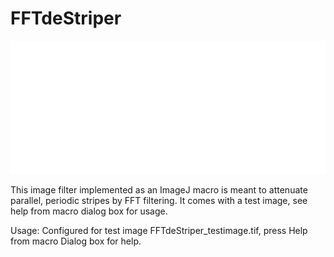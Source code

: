 # FFTdeStriper

![alt text](https://raw.githubusercontent.com/SebastienTs/FFTdeStriper/master/FilteredExample.png)

This image filter implemented as an ImageJ macro is meant to attenuate parallel, periodic stripes by FFT filtering. 
It comes with a test image, see help from macro dialog box for usage.

Usage: Configured for test image FFTdeStriper_testimage.tif, press Help from macro Dialog box for help.
